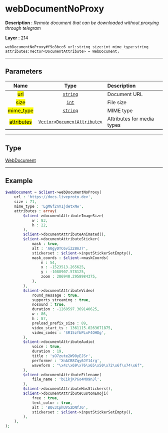 # webDocumentNoProxy

**Description** : *Remote document that can be downloaded without proxying through telegram*

**Layer** : 214

```tl
webDocumentNoProxy#f9c8bcc6 url:string size:int mime_type:string attributes:Vector<DocumentAttribute> = WebDocument;
```

---

## Parameters

| Name | Type | Description |
| :---: | :---: | :--- |
| <mark>url</mark> | [`string`](type/string) | Document URL |
| <mark>size</mark> | [`int`](type/int) | File size |
| <mark>mime_type</mark> | [`string`](type/string) | MIME type |
| <mark>attributes</mark> | [`Vector<DocumentAttribute>`](type/DocumentAttribute) | Attributes for media types |

---

## Type

[WebDocument](type/WebDocument)

---

## Example

```php
$webDocument = $client->webDocumentNoProxy(
	url : 'https://docs.liveproto.dev',
	size : 71,
	mime_type : 'LgMGf2nV1jdetxNw',
	attributes : array(
		$client->documentAttributeImageSize(
			w : 83,
			h : 22,
		),
		$client->documentAttributeAnimated(),
		$client->documentAttributeSticker(
			mask : true,
			alt : 'A0gyDTC6viZ28mJ7',
			stickerset : $client->inputStickerSetEmpty(),
			mask_coords : $client->maskCoords(
				n : 54,
				x : -1523513.265625,
				y : -1088907.578125,
				zoom : 286940.2958984375,
			),
		),
		$client->documentAttributeVideo(
			round_message : true,
			supports_streaming : true,
			nosound : true,
			duration : -1260597.369140625,
			w : 86,
			h : 87,
			preload_prefix_size : 89,
			video_start_ts : 1361115.0263671875,
			video_codec : 'SR15zfbPLxF4OHDg',
		),
		$client->documentAttributeAudio(
			voice : true,
			duration : 19,
			title : 'sO7zute2W90yEJSr',
			performer : 'XnACB8Zqy6JY14rg',
			waveform : "\x4c\x69\x76\x65\x50\x72\x6f\x74\x6f",
		),
		$client->documentAttributeFilename(
			file_name : 'bCikjKP6o4M09nJl',
		),
		$client->documentAttributeHasStickers(),
		$client->documentAttributeCustomEmoji(
			free : true,
			text_color : true,
			alt : 'BQv3CphUV52DNfJG',
			stickerset : $client->inputStickerSetEmpty(),
		),
	),
);
```